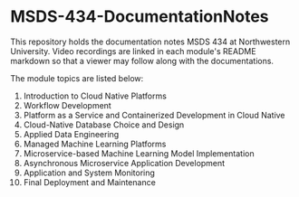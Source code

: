 # MSDS-434-DocumentationNotes

This repository holds the documentation notes MSDS 434 at Northwestern University. Video recordings are linked in each module's README markdown so that a viewer may follow along with the documentations.

The module topics are listed below:

1. Introduction to Cloud Native Platforms
2. Workflow Development
3. Platform as a Service and Containerized Development in Cloud Native
4. Cloud-Native Database Choice and Design
5. Applied Data Engineering
6. Managed Machine Learning Platforms
7. Microservice-based Machine Learning Model Implementation
8. Asynchronous Microservice Application Development
9. Application and System Monitoring
10. Final Deployment and Maintenance
